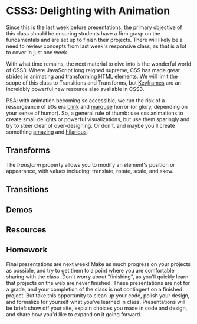 # CSS3: Delighting with Animation

Since this is the last week before presentations, the primary objective of this class should be ensuring students have a firm grasp on the fundamentals and are set up to finish their projects. There will likely be a need to review concepts from last week's responsive class, as that is a lot to cover in just one week.

With what time remains, the next material to dive into is the wonderful world of CSS3. Where JavaScript long reigned supreme, CSS has made great strides in animating and transforming HTML elements. We will limit the scope of this class to Transitions and Transforms, but [Keyframes](http://www.smashingmagazine.com/2011/05/17/an-introduction-to-css3-keyframe-animations/) are an increidbly powerful new resource also available in CSS3.

PSA: with animation becoming so accessible, we run the risk of a ressurgeance of 90s era [blink](https://developer.mozilla.org/en-US/docs/Web/HTML/Element/blink) and [marquee](https://developer.mozilla.org/en-US/docs/Web/HTML/Element/marquee) horror (or glory, depending on your sense of humor). So, a general rule of thumb: use css animations to create small delights or powerful visualizations, but use them sparingly and try to steer clear of over-designing. Or don't, and maybe you'll create something [amazing](http://buttzlol.com/) and [hilarious](http://art.yale.edu/).

## Transforms

The _transform_ property allows you to modify an element's position or appearance, with values including: translate, rotate, scale, and skew.

## Transitions

## Demos

## Resources

## Homework

Final presentations are next week! Make as much progress on your projects as possible, and try to get them to a point where you are comfortable sharing with the class. Don't worry about "finishing", as you'll quickly learn that projects on the web are never finished. These presentations are not for a grade, and your completion of the class is not contingent on a finished project. But take this opportunity to clean up your code, polish your design, and formalize for yourself what you've learned in class. Presentations will be brief: show off your site, explain choices you made in code and design, and share how you'd like to expand on it going forward.

